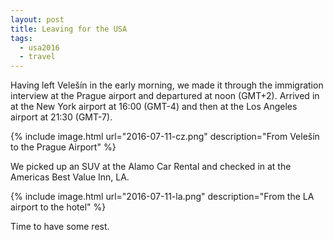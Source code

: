 ```yaml
---
layout: post
title: Leaving for the USA
tags:
  - usa2016
  - travel
---
```


Having left Velešín in the early morning, we made it through the
immigration interview at the Prague airport and departured at noon
(GMT+2). Arrived in at the New York airport at 16:00 (GMT-4) and
then at the Los Angeles airport at 21:30 (GMT-7).

 {% include image.html url="2016-07-11-cz.png"
    description="From Velešín to the Prague Airport" %}

We picked up an SUV at the Alamo Car Rental and checked in at the Americas
Best Value Inn, LA.

 {% include image.html url="2016-07-11-la.png"
    description="From the LA airport to the hotel" %}

Time to have some rest.
